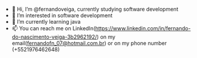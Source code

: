 - 👋 Hi, I’m @fernandoveiga, currently studying software development
- 👀 I’m interested in software development
- 🌱 I’m currently learning java
- 📫 You can reach me on LinkedIn(https://www.linkedin.com/in/fernando-do-nascimento-veiga-3b2962192/)
on my email(fernandofn_07@hotmail.com.br) or on my phone number (+5521976462648)
